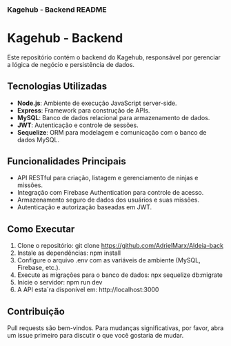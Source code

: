 ### **Kagehub - Backend README**

# Kagehub - Backend

Este repositório contém o backend do Kagehub, responsável por gerenciar a lógica de negócio e persistência de dados.

## Tecnologias Utilizadas
- **Node.js**: Ambiente de execução JavaScript server-side.
- **Express**: Framework para construção de APIs.
- **MySQL**: Banco de dados relacional para armazenamento de dados.
- **JWT**: Autenticação e controle de sessões.
- **Sequelize**: ORM para modelagem e comunicação com o banco de dados MySQL.

## Funcionalidades Principais
- API RESTful para criação, listagem e gerenciamento de ninjas e missões.
- Integração com Firebase Authentication para controle de acesso.
- Armazenamento seguro de dados dos usuários e suas missões.
- Autenticação e autorização baseadas em JWT.

## Como Executar
1. Clone o repositório:
   git clone https://github.com/AdrielMarx/Aldeia-back
2. Instale as dependências:
   npm install
3. Configure o arquivo .env com as variáveis de ambiente (MySQL, Firebase, etc.).
4. Execute as migrações para o banco de dados:
   npx sequelize db:migrate
5. Inicie o servidor:
   npm run dev
6. A API esta´ra disponível em: http://localhost:3000

## Contribuição
Pull requests são bem-vindos. Para mudanças significativas, por favor, abra um issue primeiro para discutir o que você gostaria de mudar.
